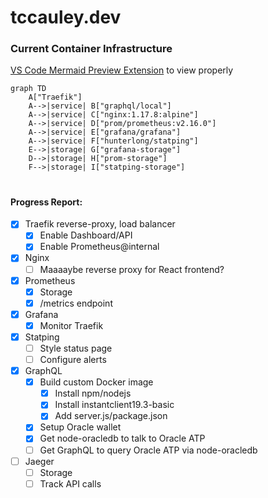 # tccauley.dev

### Current Container Infrastructure
[VS Code Mermaid Preview Extension](https://marketplace.visualstudio.com/items?itemName=vstirbu.vscode-mermaid-preview) to view properly
```mermaid
graph TD
    A["Traefik"]
    A-->|service| B["graphql/local"]
    A-->|service| C["nginx:1.17.8:alpine"]
    A-->|service| D["prom/prometheus:v2.16.0"]
    A-->|service| E["grafana/grafana"]
    A-->|service| F["hunterlong/statping"]
    E-->|storage| G["grafana-storage"]
    D-->|storage| H["prom-storage"]
    F-->|storage| I["statping-storage"]
```
#
#### Progress Report:
- [x] Traefik reverse-proxy, load balancer
	- [x] Enable Dashboard/API
	- [x] Enable Prometheus@internal
- [x] Nginx
	- [ ] Maaaaybe reverse proxy for React frontend? 
- [x] Prometheus
	- [x] Storage
	- [x] /metrics endpoint
- [x] Grafana
	- [x] Monitor Traefik
- [x] Statping
	- [ ] Style status page
	- [ ] Configure alerts
- [x] GraphQL
	- [x] Build custom Docker image
		- [x] Install npm/nodejs
		- [x] Install instantclient19.3-basic
		- [x] Add server.js/package.json
	- [x] Setup Oracle wallet
	- [x] Get node-oracledb to talk to Oracle ATP
	- [ ] Get GraphQL to query Oracle ATP via node-oracledb
- [ ] Jaeger
	- [ ] Storage
	- [ ] Track API calls
#